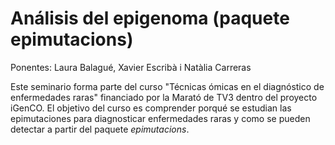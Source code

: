 # Análisis del epigenoma (paquete epimutacions)

Ponentes: Laura Balagué, Xavier Escribà i Natàlia Carreras

Este seminario forma parte del curso "Técnicas ómicas en el diagnóstico de enfermedades raras" financiado por la Marató de TV3 dentro del proyecto iGenCO. El objetivo del curso es comprender porqué se estudian las epimutaciones para diagnosticar enfermedades raras y como se pueden detectar a partir del paquete _epimutacions_.
